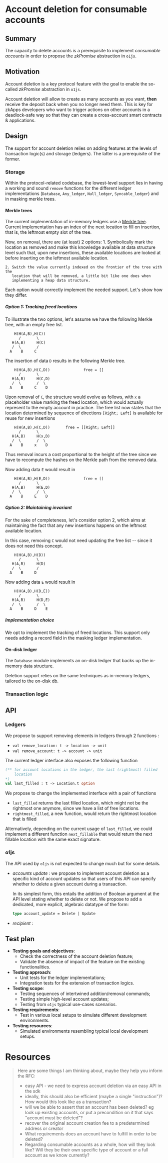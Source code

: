 # Account deletion for consumable accounts

## Summary

The capacity to delete accounts is a prerequisite to implement *consumable
accounts* in order to propose the *zkPromise* abstraction in `o1js`.

## Motivation ##

Account deletion is a key protocol feature with the goal to enable the so-called
*zkPromise* abstraction in `o1js`.

Account deletion will allow to create as many accounts as you want, **then**
receive the deposit back when you no longer need them. This is key for zkApps
developers who want to trigger actions on other accounts in a deadlock-safe way
so that they can create a cross-account smart contracts & applications.

## Design

The support for account deletion relies on adding features at the levels of
transaction logic(s) and storage (ledgers). The latter is a prerequisite of the
former.

### Storage

Within the protocol-related codebase, the lowest-level support lies in having a
working and sound `remove` functions for the different ledger implementations
(`Database`, `Any_ledger`, `Null_ledger`, `Syncable_ledger`) and in masking
merkle trees.

#### Merkle trees

The current implementation of in-memory ledgers use a [Merkle tree](https://en.wikipedia.org/wiki/Merkle_tree).
Current implementation has an index of the next location to fill on insertion,
that is, the leftmost empty slot of the tree.

Now, on removal, there are (at least) 2 options:
    1. Symbolically mark the location as removed and make this knowledge
       available at data structure level such that, upon new insertions, these
       available locations are looked at before inserting on the leftmost
       available location.

    2. Switch the value currently indexed on the frontier of the tree with the
       location that will be removed, a little bit like one does when
       implementing a heap data structure.

Each option would correctly implement the needed support. Let's show how they
differ.

##### Option 1: Tracking freed locations

To illustrate the two options, let's assume we have the following Merkle tree, with an empty free list.
```
    H(H(A,B),H(C))
      /       \
   H(A,B)     H(C)
   /  \       /
  A    B     C
```


The insertion of data `D` results in the following Merkle tree.

```
    H(H(A,B),H(C,D))               free = []
      /       \
   H(A,B)     H(C,D)
   /  \       /  \
  A    B     C    D
```

Upon removal of `C`, the structure would evolve as follows, with `x` a
placeholder value marking the freed location, which would actually represent to
the empty account in practice.  The free list now states that the location
determined by sequence of directions `[Right; Left]` is available for reuse for
new insertions

```
    H(H(A,B),H(C,D))       free = [[Right; Left]]
      /       \
   H(A,B)     H(x,D)
   /  \       /  \
  A    B     x    D

```

Thus removal incurs a cost proportional to the height of the tree since we have
to recompute the hashes on the Merkle path from the removed data.


Now adding data `E` would result in

```
    H(H(A,B),H(E,D))               free = []
      /       \
   H(A,B)     H(E,D)
   /  \       /  \
  A    B     E    D
```

##### Option 2: Maintaining invariant

For the sake of completeness, let's consider option 2, which aims at maintaining
the fact that any new insertions happens on the leftmost available location.

In this case, removing `C` would not need updating the free list -- since it
does not need this concept.

```
    H(H(A,B),H(D))
      /       \
   H(A,B)     H(D)
   /  \       /  
  A    B     D   
```


Now adding data `E` would result in

```
    H(H(A,B),H(D,E))               
      /       \
   H(A,B)     H(D,E)
   /  \       /  \
  A    B     D    E
```


##### Implementation choice

We opt to implement the tracking of freed locations. This support only needs
adding a record field in the masking ledger implementation.




#### On-disk ledger

The `Database` module implements an on-disk ledger that backs up the in-memory data structure.

Deletion support relies on the same techniques as in-memory ledgers, tailored to the on-disk db.


### Transaction logic

<!-- Locations to track
 !--
 !-- user command snark https://github.com/MinaProtocol/mina/blob/develop/src/lib/transaction_logic/mina_transaction_logic.ml#L1007
 !-- zkapp command snark https://github.com/MinaProtocol/mina/blob/develop/src/lib/transaction_logic/zkapp_command_logic.ml#L1232
 !-- sparse ledger https://github.com/MinaProtocol/mina/blob/develop/src/lib/mina_base/sparse_ledger_base.ml#L85
 !-- mask ledger https://github.com/MinaProtocol/mina/blob/develop/src/lib/merkle_mask/masking_merkle_tree.ml#L973
 !-- db ledger https://github.com/MinaProtocol/mina/blob/develop/src/lib/merkle_ledger/database.ml#L559 -->


## API

### Ledgers

We propose to support removing elements in ledgers through  2 functions :

- `val remove_location: t -> location -> unit`
- `val remove_account: t -> account -> unit`


The current ledger interface also exposes the following function
```ocaml
(** for account locations in the ledger, the last (rightmost) filled
    location
*)
val last_filled : t -> Location.t option
```

We propose to change the implemented interface with a pair of functions
- `last_filled` returns the last filled location, which might not be the
  rightmost one anymore, since we have a list of free locations.
- `rightmost_filled`, a new function, would return the rightmost location that is filled

Alternatively, depending on the current usage of `last_filled`, we could
implement a different function `next_fillable` that would return the next
fillable location with the same exact signature.





### o1js
The API used by `o1js` is not expected to change much but for some details.

- *accounts update* : we propose to implement account deletion as a specific
  kind of account updates so that users of this API can specify whether to
  delete a given account during a transaction.

  In its simplest form, this entails the addition of Boolean argument at the API
  level stating whether to delete or not. We propose to add a dedicated, more
  explicit, algebraic datatype of the form:

  ```ocaml
  type account_update = Delete | Update
  ```

- *recipient* :



## Test plan

- **Testing goals and objectives**:
  - Check the correctness of the account deletion feature;
  - Validate the absence of impact of the feature on the existing functionalities.
- **Testing approach**:
  - Unit tests for the ledger implementations;
  - Integration tests for the extension of transaction logics.
- **Testing scope**:
  - Testing sequences of intertwined addition/removal commands;
  - Testing simple high-level account updates;
  - Testing from `o1js` typical use-cases scenarios.
- **Testing requirements**:
  - Test in various local setups to simulate different development environments.
- **Testing resources**:
  - Simulated environments resembling typical local development setups.


# Resources

> Here are some things I am thinking about, maybe they help you inform the RFC:
>
> - easy API - we need to express account deletion via an easy API in the sdk
> - ideally, this should also be efficient (maybe a single "instruction")? How would this look like as a transaction?
> - will we be able to assert that an account has been deleted? eg look up existing accounts, or put a precondition on it that says "account must be deleted"?
> - recover the original account creation fee to a predetermined address or creator
> - What requirements does an account have to fulfill in order to be deleted?
> - Regarding consumable accounts as a whole, how will they look like? Will they be their own specific type of account or a full account as we know currently?
